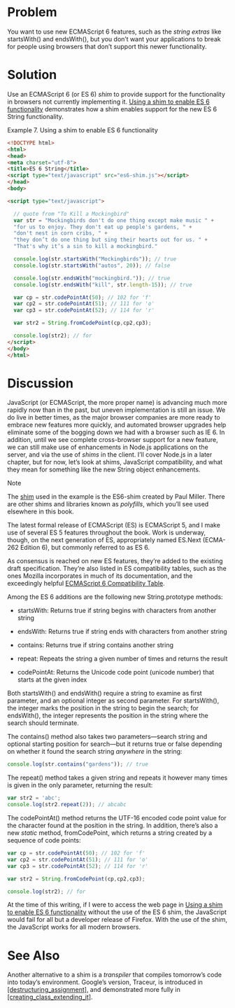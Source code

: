 # Problem

You want to use new ECMAScript 6 features, such as the _string extras_ like startsWith() and endsWith(), but you don’t want your applications to break for people using browsers that don’t support this newer functionality.

# Solution

Use an ECMAScript 6 (or ES 6) _shim_ to provide support for the functionality in browsers not currently implementing it. [Using a shim to enable ES 6 functionality](#demonstrating_use_of_shim) demonstrates how a shim enables support for the new ES 6 String functionality.

Example 7. Using a shim to enable ES 6 functionality

```html
<!DOCTYPE html>
<html>
<head>
<meta charset="utf-8">
<title>ES 6 String</title>
<script type="text/javascript" src="es6-shim.js"></script>
</head>
<body>

<script type="text/javascript">

  // quote from "To Kill a Mockingbird"
  var str = "Mockingbirds don't do one thing except make music " +
  "for us to enjoy. They don't eat up people's gardens, " +
  "don't nest in corn cribs, " +
  "they don’t do one thing but sing their hearts out for us. " +
  "That's why it’s a sin to kill a mockingbird."

  console.log(str.startsWith("Mockingbirds")); // true
  console.log(str.startsWith("autos", 20)); // false

  console.log(str.endsWith("mockingbird.")); // true
  console.log(str.endsWith("kill", str.length-15)); // true

  var cp = str.codePointAt(50); // 102 for 'f'
  var cp2 = str.codePointAt(51); // 111 for 'o'
  var cp3 = str.codePointAt(52); // 114 for 'r'

  var str2 = String.fromCodePoint(cp,cp2,cp3);

  console.log(str2); // for
</script>
</body>
</html>
```

# Discussion

JavaScript (or ECMAScript, the more proper name) is advancing much more rapidly now than in the past, but uneven implementation is still an issue. We do live in better times, as the major browser companies are more ready to embrace new features more quickly, and automated browser upgrades help eliminate some of the bogging down we had with a browser such as IE 6. In addition, until we see complete cross-browser support for a new feature, we can still make use of enhancements in Node.js applications on the server, and via the use of _shims_ in the client. I’ll cover Node.js in a later chapter, but for now, let’s look at shims, JavaScript compatibility, and what they mean for something like the new String object enhancements.

Note

The [shim](https://github.com/paulmillr/es6-shim/) used in the example is the ES6-shim created by Paul Miller. There are other shims and libraries known as _polyfills_, which you’ll see used elsewhere in this book.

The latest formal release of ECMAScript (ES) is ECMAScript 5, and I make use of several ES 5 features throughout the book. Work is underway, though, on the next generation of ES, appropriately named ES.Next (ECMA-262 Edition 6), but commonly referred to as ES 6.

As consensus is reached on new ES features, they’re added to the existing draft specification. They’re also listed in ES compatibility tables, such as the ones Mozilla incorporates in much of its documentation, and the exceedingly helpful [ECMAScript 6 Compatibility Table](http://kangax.github.io/es5-compat-table/es6/).

Among the ES 6 additions are the following new String.prototype methods:

*   startsWith: Returns true if string begins with characters from another string
    
*   endsWith: Returns true if string ends with characters from another string
    
*   contains: Returns true if string contains another string
    
*   repeat: Repeats the string a given number of times and returns the result
    
*   codePointAt: Returns the Unicode code point (unicode number) that starts at the given index
    

Both startsWith() and endsWith() require a string to examine as first parameter, and an optional integer as second parameter. For startsWith(), the integer marks the position in the string to begin the search; for endsWith(), the integer represents the position in the string where the search should terminate.

The contains() method also takes two parameters—search string and optional starting position for search—but it returns true or false depending on whether it found the search string _anywhere_ in the string:

```javascript
console.log(str.contains("gardens")); // true
```

The repeat() method takes a given string and repeats it however many times is given in the only parameter, returning the result:

```javascript
var str2 = 'abc';
console.log(str2.repeat(2)); // abcabc
```

The codePointAt() method returns the UTF-16 encoded code point value for the character found at the position in the string. In addition, there’s also a new _static_ method, fromCodePoint, which returns a string created by a sequence of code points:

```javascript
var cp = str.codePointAt(50); // 102 for 'f'
var cp2 = str.codePointAt(51); // 111 for 'o'
var cp3 = str.codePointAt(52); // 114 for 'r'

var str2 = String.fromCodePoint(cp,cp2,cp3);

console.log(str2); // for
```

At the time of this writing, if I were to access the web page in [Using a shim to enable ES 6 functionality](#demonstrating_use_of_shim) without the use of the ES 6 shim, the JavaScript would fail for all but a developer release of Firefox. With the use of the shim, the JavaScript works for all modern browsers.

# See Also

Another alternative to a shim is a _transpiler_ that compiles tomorrow’s code into today’s environment. Google’s version, Traceur, is introduced in [\[destructuring\_assignment\]](#destructuring_assignment), and demonstrated more fully in [\[creating\_class\_extending\_it\]](#creating_class_extending_it).